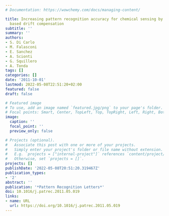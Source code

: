 ```yaml
---
# Documentation: https://wowchemy.com/docs/managing-content/

title: Increasing pattern recognition accuracy for chemical sensing by evolutionary
  based drift compensation
subtitle: ''
summary: ''
authors:
- S. Di Carlo
- M. Falasconi
- E. Sanchez
- A. Scionti
- G. Squillero
- A. Tonda
tags: []
categories: []
date: '2011-10-01'
lastmod: 2022-05-08T22:51:20+02:00
featured: false
draft: false

# Featured image
# To use, add an image named `featured.jpg/png` to your page's folder.
# Focal points: Smart, Center, TopLeft, Top, TopRight, Left, Right, BottomLeft, Bottom, BottomRight.
image:
  caption: ''
  focal_point: ''
  preview_only: false

# Projects (optional).
#   Associate this post with one or more of your projects.
#   Simply enter your project's folder or file name without extension.
#   E.g. `projects = ["internal-project"]` references `content/project/deep-learning/index.md`.
#   Otherwise, set `projects = []`.
projects: []
publishDate: '2022-05-08T20:51:20.319467Z'
publication_types:
- '2'
abstract: ''
publication: '*Pattern Recognition Letters*'
doi: 10.1016/j.patrec.2011.05.019
links:
- name: URL
  url: https://doi.org/10.1016/j.patrec.2011.05.019
---
```

